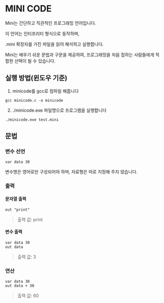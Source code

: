 # MINI CODE

Mini는 간단하고 직관적인 프로그래밍 언어입니다.

이 언어는 인터프리터 형식으로 동작하며,

.mini 확장자를 가진 파일을 읽어 해석하고 실행합니다.

Mini는 배우기 쉬운 문법과 구문을 제공하여, 프로그래밍을 처음 접하는 사람들에게 적합한 선택이 될 수 있습니다.

## 실행 방법(윈도우 기준)
1. minicode를 gcc로 컴파일 해줍니다
```
gcc minicode.c -o minicode
```
2. ./minicode.exe 파일명으로 프로그램을 실행합니다
```
./minicode.exe test.mini
```

## 문법

### 변수 선언
```
var data 30
```
변수명은 영어로만 구성되어야 하며, 자료형은 따로 지정해 주지 않습니다.

### 출력
#### 문자열 출력
```
out "print"
```
> 출력 값: print

#### 변수 출력
```
var data 30
out data
```
> 출력 값: 3

### 연산
```
var data 30
out data + 30
```
> 출력 값: 60